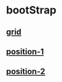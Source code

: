 # bootStrap



## <a href="start-grid-1.html"> grid </a> <br>
## <a href="start-position-1"> position-1 </a> <br>
## <a href="start-position-2"> position-2 </a> 
